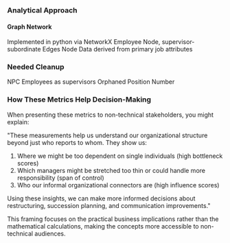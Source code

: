 
### Analytical Approach
#### Graph Network
Implemented in python via NetworkX
Employee Node, supervisor-subordinate Edges
Node Data derived from primary job attributes
### Needed Cleanup
NPC Employees as supervisors
Orphaned Position Number
### How These Metrics Help Decision-Making

When presenting these metrics to non-technical stakeholders, you might explain:

"These measurements help us understand our organizational structure beyond just who reports to whom. They show us:

1. Where we might be too dependent on single individuals (high bottleneck scores)
2. Which managers might be stretched too thin or could handle more responsibility (span of control)
3. Who our informal organizational connectors are (high influence scores)

Using these insights, we can make more informed decisions about restructuring, succession planning, and communication improvements."

This framing focuses on the practical business implications rather than the mathematical calculations, making the concepts more accessible to non-technical audiences.
